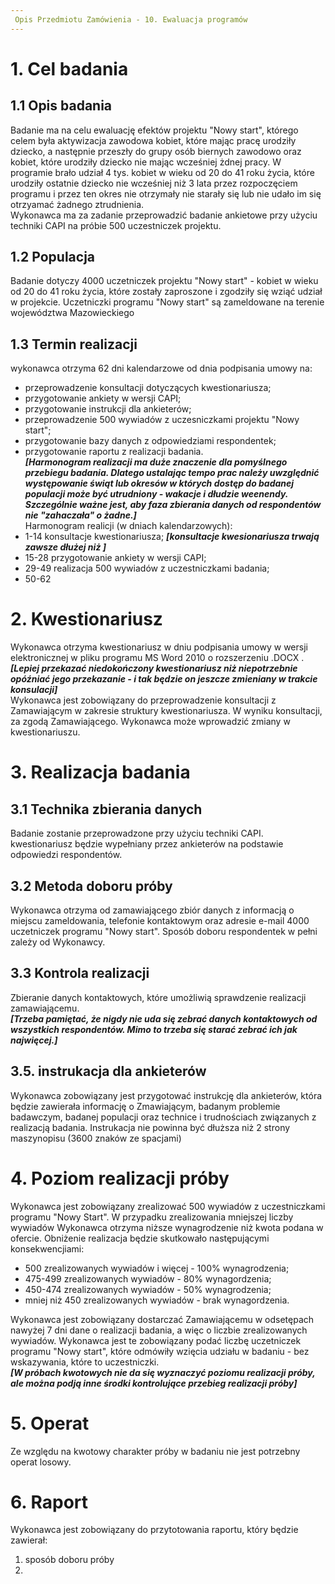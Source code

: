 ```yaml
---
 Opis Przedmiotu Zamówienia - 10. Ewaluacja programów
---
```

# 1. Cel badania    
## 1.1 Opis badania    
Badanie ma na celu ewaluację efektów projektu "Nowy start", którego celem była aktywizacja zawodowa kobiet, które mając pracę urodziły dziecko, a następnie przeszły do grupy osób biernych zawodowo oraz kobiet, które urodziły dziecko nie mając wcześniej żdnej pracy. W programie brało udział 4 tys. kobiet w wieku od 20 do 41 roku życia, które urodziły ostatnie dziecko nie wcześniej niż 3 lata przez rozpoczęciem programu i przez ten okres nie otrzymały nie starały się lub nie udało im się otrzyamać żadnego ztrudnienia.     
Wykonawca ma za zadanie przeprowadzić badanie ankietowe przy użyciu techniki CAPI na próbie 500 uczestniczek projektu.      
## 1.2 Populacja
Badanie dotyczy 4000 uczetniczek projektu "Nowy start" - kobiet w wieku od 20 do 41 roku życia, które zostały zaproszone i zgodziły się wziąć udział w projekcie. Uczetniczki programu "Nowy start" są zameldowane na terenie województwa Mazowieckiego      
## 1.3 Termin realizacji     
wykonawca otrzyma 62 dni kalendarzowe od dnia podpisania umowy na:
  * przeprowadzenie konsultacji dotyczących kwestionariusza;     
  * przygotowanie ankiety w wersji CAPI;     
  * przygotowanie instrukcji dla ankieterów;
  * przeprowadzenie 500 wywiadów z uczesniczkami projektu "Nowy start";     
  * przygotowanie bazy danych z odpowiedziami respondentek;     
  * przygotowanie raportu z realizacji badania.     
__*[Harmonogram realizacji ma duże znaczenie dla pomyślnego przebiegu badania. Dlatego ustalając tempo prac należy uwzględnić występowanie świąt lub okresów w których dostęp do badanej populacji może być utrudniony - wakacje i dłudzie weenendy. Szczególnie ważne jest, aby faza zbierania danych od respondentów nie "zahaczała" o żadne.]*__     
Harmonogram realicji (w dniach kalendarzowych):     
  * 1-14 konsultacje kwestionariusza; __*[konsultacje kwesionariusza trwają zawsze dłużej niż ]*__
  * 15-28 przygotowanie ankiety w wersji CAPI;
  * 29-49 realizacja 500 wywiadów z uczestniczkami badania;
  * 50-62     

# 2. Kwestionariusz      
Wykonawca otrzyma kwestionariusz w dniu podpisania umowy w wersji elektronicznej w pliku programu MS Word 2010 o rozszerzeniu .DOCX .    
__*[Lepiej przekazać niedokończony kwestionariusz niż niepotrzebnie opóźniać jego przekazanie - i tak będzie on jeszcze zmieniany w trakcie konsulacji]*__      
Wykonawca jest zobowiązany do przeprowadzenie konsultacji z Zamawiającym w zakresie struktury kwestionariusza. W wyniku konsultacji, za zgodą Zamawiającego. Wykonawca może wprowadzić zmiany w kwestionariuszu.    

# 3. Realizacja badania       
## 3.1 Technika zbierania danych     
Badanie zostanie przeprowadzone przy użyciu techniki CAPI. kwestionariusz będzie wypełniany przez ankieterów na podstawie odpowiedzi respondentów. 
## 3.2 Metoda doboru próby     
Wykonawca otrzyma od zamawiającego zbiór danych z informacją o miejscu zameldowania, telefonie kontaktowym oraz adresie e-mail 4000 uczetniczek programu "Nowy start". Sposób doboru respondentek w pełni zależy od Wykonawcy.
## 3.3 Kontrola realizacji        
Zbieranie danych kontaktowych, które umożliwią sprawdzenie realizacji zamawiającemu.    
__*[Trzeba pamiętać, że nigdy nie uda się zebrać danych kontaktowych od wszystkich respondentów. Mimo to trzeba się starać zebrać ich jak najwięcej.]*__    
## 3.5. instrukacja dla ankieterów    
Wykonawca zobowiązany jest przygotować instrukcję dla ankieterów, która będzie zawierała informację o Zmawiającym, badanym problemie badawczym, badanej populacji oraz technice i trudnościach związanych z realizacją badania. Instrukacja nie powinna być dłuższa niż 2 strony maszynopisu (3600 znaków ze spacjami)

# 4. Poziom realizacji próby     
Wykonawca jest zobowiązany zrealizować 500 wywiadów z uczestniczkami programu "Nowy Start". W przypadku zrealizowania mniejszej liczby wywiadów Wykonawca otrzyma niższe wynagrodzenie niż kwota podana w ofercie. Obniżenie realizacja będzie skutkowało następującymi konsekwencjiami:     

* 500 zrealizowanych wywiadów i więcej - 100% wynagrodzenia;     
* 475-499 zrealizowanych wywiadów - 80% wynagordzenia;     
* 450-474 zrealizowanych wywiadów - 50% wynagrodzenia;      
* mniej niż 450 zrealizowanych wywiadów - brak wynagordzenia.    

Wykonawca jest zobowiązany dostarczać Zamawiającemu w odsetępach nawyżej 7 dni dane o realizacji badania, a więc o liczbie zrealizowanych wywiadów. Wykonawca jest te zobowiązany podać liczbę uczetniczek programu "Nowy start", które odmówiły wzięcia udziału w badaniu - bez wskazywania, które to uczestniczki.     
__*[W próbach kwotowych nie da się wyznaczyć poziomu realizacji próby, ale można podją inne środki kontrolujące przebieg realizacji próby]*__           
# 5. Operat       
Ze względu na kwotowy charakter próby w badaniu nie jest potrzebny operat losowy.     
# 6. Raport       
Wykonawca jest zobowiązany do przytotowania raportu, który będzie zawierał:     
  1.  sposób doboru próby
  2.  
  

